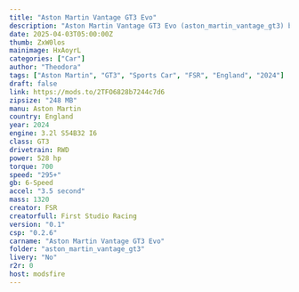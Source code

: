 ```yaml
---
title: "Aston Martin Vantage GT3 Evo"
description: "Aston Martin Vantage GT3 Evo (aston_martin_vantage_gt3) by FSR"
date: 2025-04-03T05:00:00Z
thumb: ZxW0los
mainimage: HxAoyrL
categories: ["Car"]
author: "Theodora"
tags: ["Aston Martin", "GT3", "Sports Car", "FSR", "England", "2024"]
draft: false
link: https://mods.to/2TFO6828b7244c7d6
zipsize: "248 MB"
manu: Aston Martin
country: England
year: 2024
engine: 3.2l S54B32 I6
class: GT3
drivetrain: RWD
power: 528 hp
torque: 700
speed: "295+"
gb: 6-Speed
accel: "3.5 second"
mass: 1320
creator: FSR
creatorfull: First Studio Racing
version: "0.1"
csp: "0.2.6"
carname: "Aston Martin Vantage GT3 Evo"
folder: "aston_martin_vantage_gt3"
livery: "No"
r2r: 0
host: modsfire
---
```


